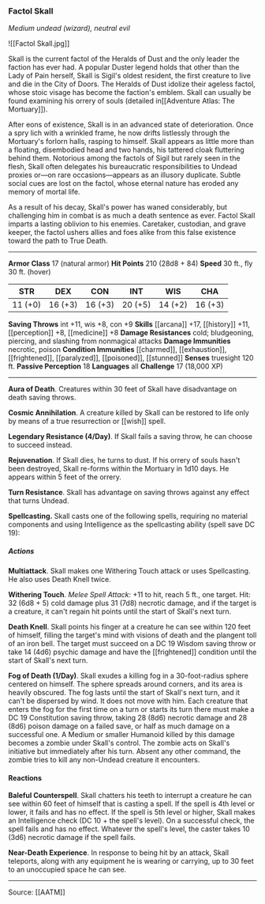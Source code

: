 ### Factol Skall
_Medium undead (wizard), neutral evil_

![[Factol Skall.jpg]]

Skall is the current factol of the Heralds of Dust and the only leader the faction has ever had. A popular Duster legend holds that other than the Lady of Pain herself, Skall is Sigil's oldest resident, the first creature to live and die in the City of Doors. The Heralds of Dust idolize their ageless factol, whose stoic visage has become the faction's emblem. Skall can usually be found examining his orrery of souls (detailed in[[Adventure Atlas: The Mortuary]]).

After eons of existence, Skall is in an advanced state of deterioration. Once a spry lich with a wrinkled frame, he now drifts listlessly through the Mortuary's forlorn halls, rasping to himself. Skall appears as little more than a floating, disembodied head and two hands, his tattered cloak fluttering behind them. Notorious among the factols of Sigil but rarely seen in the flesh, Skall often delegates his bureaucratic responsibilities to Undead proxies or—on rare occasions—appears as an illusory duplicate. Subtle social cues are lost on the factol, whose eternal nature has eroded any memory of mortal life.

As a result of his decay, Skall's power has waned considerably, but challenging him in combat is as much a death sentence as ever. Factol Skall imparts a lasting oblivion to his enemies. Caretaker, custodian, and grave keeper, the factol ushers allies and foes alike from this false existence toward the path to True Death.




---

**Armor Class** 17 (natural armor)
**Hit Points** 210 (28d8 + 84)
**Speed** 30 ft., fly 30 ft. (hover)

| STR     | DEX     | CON     | INT     | WIS     | CHA     |
|---------|---------|---------|---------|---------|---------|
| 11 (+0) | 16 (+3) | 16 (+3) | 20 (+5) | 14 (+2) | 16 (+3) |

**Saving Throws** int +11, wis +8, con +9
**Skills** [[arcana]] +17, [[history]] +11, [[perception]] +8, [[medicine]] +8
**Damage Resistances** cold; bludgeoning, piercing, and slashing from nonmagical attacks
**Damage Immunities** necrotic, poison
**Condition Immunities** [[charmed]], [[exhaustion]], [[frightened]], [[paralyzed]], [[poisoned]], [[stunned]]
**Senses** truesight 120 ft.
**Passive Perception** 18
**Languages** all
**Challenge** 17 (18,000 XP)

---

**Aura of Death**. Creatures within 30 feet of Skall have disadvantage on death saving throws.

**Cosmic Annihilation**. A creature killed by Skall can be restored to life only by means of a true resurrection or [[wish]] spell.

**Legendary Resistance (4/Day)**. If Skall fails a saving throw, he can choose to succeed instead.

**Rejuvenation**. If Skall dies, he turns to dust. If his orrery of souls hasn't been destroyed, Skall re-forms within the Mortuary in 1d10 days. He appears within 5 feet of the orrery.

**Turn Resistance**. Skall has advantage on saving throws against any effect that turns Undead.

**Spellcasting.** Skall casts one of the following spells, requiring no material components and using Intelligence as the spellcasting ability (spell save DC 19):

##### Actions
**Multiattack**. Skall makes one Withering Touch attack or uses Spellcasting. He also uses Death Knell twice.

**Withering Touch**. _Melee Spell Attack:_ +11 to hit, reach 5 ft., one target. Hit: 32 (6d8 + 5) cold damage plus 31 (7d8) necrotic damage, and if the target is a creature, it can't regain hit points until the start of Skall's next turn.

**Death Knell**. Skall points his finger at a creature he can see within 120 feet of himself, filling the target's mind with visions of death and the plangent toll of an iron bell. The target must succeed on a DC 19 Wisdom saving throw or take 14 (4d6) psychic damage and have the [[frightened]] condition until the start of Skall's next turn.

**Fog of Death (1/Day)**. Skall exudes a killing fog in a 30-foot-radius sphere centered on himself. The sphere spreads around corners, and its area is heavily obscured. The fog lasts until the start of Skall's next turn, and it can't be dispersed by wind. It does not move with him. Each creature that enters the fog for the first time on a turn or starts its turn there must make a DC 19 Constitution saving throw, taking 28 (8d6) necrotic damage and 28 (8d6) poison damage on a failed save, or half as much damage on a successful one. A Medium or smaller Humanoid killed by this damage becomes a zombie under Skall's control. The zombie acts on Skall's initiative but immediately after his turn. Absent any other command, the zombie tries to kill any non-Undead creature it encounters.

#### Reactions
**Baleful Counterspell**. Skall chatters his teeth to interrupt a creature he can see within 60 feet of himself that is casting a spell. If the spell is 4th level or lower, it fails and has no effect. If the spell is 5th level or higher, Skall makes an Intelligence check (DC 10 + the spell's level). On a successful check, the spell fails and has no effect. Whatever the spell's level, the caster takes 10 (3d6) necrotic damage if the spell fails.

**Near-Death Experience**. In response to being hit by an attack, Skall teleports, along with any equipment he is wearing or carrying, up to 30 feet to an unoccupied space he can see.


---

Source: [[AATM]]